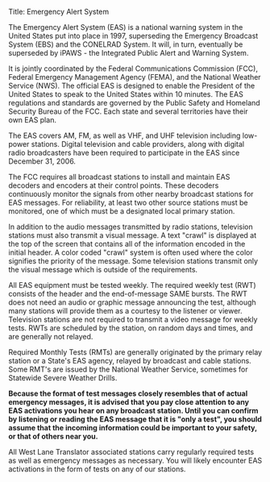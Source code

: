 Title: Emergency Alert System

The Emergency Alert System (EAS) is a national warning system in the
United States put into place in 1997, superseding the Emergency
Broadcast System (EBS) and the CONELRAD System. It will, in turn,
eventually be superseded by iPAWS - the Integrated Public Alert and
Warning System.

It is jointly coordinated by the Federal Communications Commission
(FCC), Federal Emergency Management Agency (FEMA), and the National
Weather Service (NWS). The official EAS is designed to enable the
President of the United States to speak to the United States within 10
minutes. The EAS regulations and standards are governed by the Public
Safety and Homeland Security Bureau of the FCC. Each state and several
territories have their own EAS plan.

The EAS covers AM, FM, as well as VHF, and UHF television including
low-power stations. Digital television and cable providers, along with
digital radio broadcasters have been required to participate in the
EAS since December 31, 2006.

The FCC requires all broadcast stations to install and maintain EAS
decoders and encoders at their control points. These decoders
continuously monitor the signals from other nearby broadcast stations
for EAS messages. For reliability, at least two other source stations
must be monitored, one of which must be a designated local primary
station.

In addition to the audio messages transmitted by radio stations,
television stations must also transmit a visual message. A text
"crawl" is displayed at the top of the screen that contains all of the
information encoded in the initial header. A color coded "crawl"
system is often used where the color signifies the priority of the
message. Some television stations transmit only the visual message
which is outside of the requirements.

All EAS equipment must be tested weekly. The required weekly test
(RWT) consists of the header and the end-of-message SAME bursts. The
RWT does not need an audio or graphic message announcing the test,
although many stations will provide them as a courtesy to the listener
or viewer. Television stations are not required to transmit a video
message for weekly tests. RWTs are scheduled by the station, on random
days and times, and are generally not relayed.

Required Monthly Tests (RMTs) are generally originated by the primary
relay station or a State's EAS agency, relayed by broadcast and cable
stations. Some RMT's are issued by the National Weather Service,
sometimes for Statewide Severe Weather Drills.

**Because the format of test messages closely resembles that of actual
  emergency messages, it is advised that you pay close attention to
  any EAS activations you hear on any broadcast station. Until you can
  confirm by listening or reading the EAS message that it is "only a
  test", you should assume that the incoming information could be
  important to your safety, or that of others near you.**

All West Lane Translator associated stations carry regularly required
tests as well as emergency messages as necessary. You will likely
encounter EAS activations in the form of tests on any of our stations.
